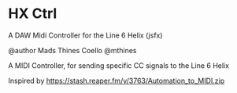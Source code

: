 # HX Ctrl

A DAW Midi Controller for the Line 6 Helix (jsfx)

@author Mads Thines Coello @mthines

A MIDI Controller, for sending specific CC signals to the Line 6 Helix

Inspired by https://stash.reaper.fm/v/3763/Automation_to_MIDI.zip
